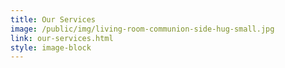 ```yaml
---
title: Our Services
image: /public/img/living-room-communion-side-hug-small.jpg
link: our-services.html
style: image-block
---
```

